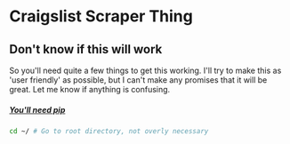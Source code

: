 # Craigslist Scraper Thing

## Don't know if this will work

So you'll need quite a few things to get this working.  I'll try to make this
as 'user friendly' as possible, but I can't make any promises that it will
be great.  Let me know if anything is confusing.

##### [You'll need pip](http://pip.readthedocs.org/en/latest/installing.html)

```sh
cd ~/ # Go to root directory, not overly necessary

```